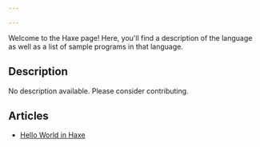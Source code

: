 ```yaml
---

---
```


Welcome to the Haxe page! Here, you'll find a description of the language as well as a list of sample programs in that language.

## Description

No description available. Please consider contributing.

## Articles

- [Hello World in Haxe](https://sampleprograms.io/projects/hello-world/haxe)
